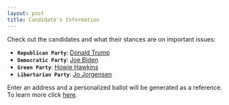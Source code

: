 ```yaml
---
layout: post
title: Candidate's Information
---
```

Check out the candidates and what their stances are on important issues: 
* **`Republican Party`**: [Donald Trump](https://ballotpedia.org/Donald_Trump_presidential_campaign,_2020)
* **`Democratic Party`**: [Joe Biden](https://ballotpedia.org/Joe_Biden_presidential_campaign,_2020)
* **`Green Party`**: [Howie Hawkins](https://ballotpedia.org/Howie_Hawkins_presidential_campaign,_2020)
* **`Libertarian Party`**: [Jo Jorgensen](https://ballotpedia.org/Jo_Jorgensen_presidential_campaign,_2020)

Enter an address and a personalized ballot will be generated as a reference. To learn more click [here](https://www.vote411.org/). 
